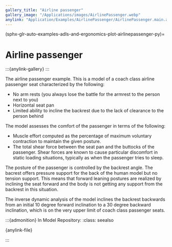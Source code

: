 ```yaml
---
gallery_title: "Airline passenger"
gallery_image: "/Applications/images/AirlinePassenger.webp"
anylink: "Application/Examples/AirlinePassenger/AirlinePassenger.main.any"
---
```


(sphx-glr-auto-examples-adls-and-ergonomics-plot-airlinepassenger-py)=

# Airline passenger

:::{anylink-gallery} 
:::


The airline passenger example. This is a model of a coach class airline passenger seat
characterized by the following:

- No arm rests (you always lose the battle for the armrest  to the person next to you)
- Horizontal seat pan
- Limited ability to incline the backrest due to the lack of clearance to the person behind


The model assesses the comfort of the passenger in terms of
the following:

- Muscle effort computed as the percentage of maximum
  voluntary contraction to maintain the given posture.
- The total shear force between the seat pan and the
  buttocks of the passenger. Shear forces are known to
  cause particular discomfort in static loading situations,
  typically as when the passenger tries to sleep.

The posture of the passenger is controlled by the backrest
angle. The bacrest offers pressure support for the back
of the human model but no tension support. This means that
forward leaning postures are realized by inclining the
seat forward and the body is not getting any support from
the backrest in this situation.

The inverse dynamic analysis of the model inclines the
backrest backwards from an initial 10 degree forward
inclination to a 30 degree backward inclination, which
is on the very upper limit of coach class passenger seats.


:::{admonition} In Model Repository:
:class: seealso

{anylink-file}` `

:::
